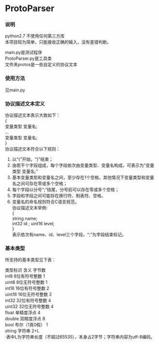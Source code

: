 # ProtoParser
### 说明
python2.7
不使用任何第三方库  
本项目较为简单，只能接收正确的输入，没有差错判断。
  
main.py是测试程序  
ProtoParser.py是工具类  
文件夹protos是一些自定义的协议文本  
### 使用方法
见main.py
### 协议描述文本定义  
协议描述文本表示大致如下：  
{  
	变量类型 变量名;  
	...  
	变量类型 变量名;  
}  
协议描述文本符合以下规则：  
1. 以“{”开始，“}”结束；  
2. 由若干个字段组成，每个字段依次由变量类型、变量名构成，可表示为“变量类型 变量名;”  
3. 基本变量类型和变量名之间，至少存在1个空格，其他情况下变量类型和变量名之间可存在零或多个空格；  
4. 每个字段以分号“;”结尾，分号前可以存在零或多个空格；  
5. 字段和字段之间可能存在换行符、制表符、空格。  
6. 变量名的命名规则符合C语言规范。  
协议描述文本举例:  
{  
    string name;  
    int32  id  ;  uint16 level;  
}  
表示依次有name、id、level三个字段，“;”为字段结束标记。  
### 基本类型  
所支持的基本类型见下表：

类型标识	含义	字节数  
int8	8位有符号整数	1   
uint8	8位无符号整数	1  
int16	16位有符号整数	2  
uint16	16位无符号整数	2  
int32	32位有符号整数	4  
uint32	32位无符号整数	4  
float	单精度浮点	4  
double	双精度浮点	8  
bool	布尔（1真0假）	1  
string	字符串	2+L  
·表中L为字符串长度（不超过65535），本身占2字节；字符串内容为utf-8编码。  

